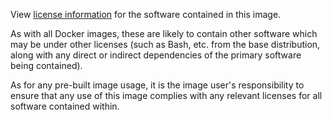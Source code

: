 View [license information](https://github.com/wso2/product-apim/blob/master/LICENSE.txt) for the software contained in this image.

As with all Docker images, these are likely to contain other software which may be under other licenses (such as Bash, etc. from
the base distribution, along with any direct or indirect dependencies of the primary software being contained).

As for any pre-built image usage, it is the image user's responsibility to ensure that any use of this image complies with any relevant
licenses for all software contained within.
